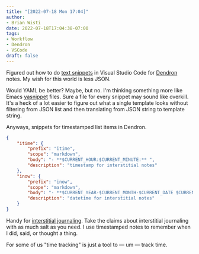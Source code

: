 ```yaml
---
title: "[2022-07-18 Mon 17:04]"
author:
- Brian Wisti
date: 2022-07-18T17:04:38-07:00
tags:
- Workflow
- Dendron
- VSCode
draft: false
---
```


Figured out how to do [text snippets][vscode-snippets] in Visual Studio Code
for [Dendron][dendron] notes. My wish for this world is less JSON.

[vscode-snippets]: https://code.visualstudio.com/docs/editor/userdefinedsnippets
[dendron]: https://www.dendron.so

<!--more-->

Would YAML be better? Maybe, but no. I'm thinking something more like Emacs
[yasnippet][yasnippet] files. Sure a file for every snippet may sound like
overkill. It's a heck of a lot easier to figure out what a single template
looks without filtering from JSON list and then translating from JSON string to
template string.

[yasnippet]: https://github.com/joaotavora/yasnippet

Anyways, snippets for timestamped list items in Dendron.

[interstitial]: https://betterhumans.pub/replace-your-to-do-list-with-interstitial-journaling-to-increase-productivity-4e43109d15ef

```json
{
    "itime": {
        "prefix": "itime",
        "scope": "markdown",
        "body": "- **$CURRENT_HOUR:$CURRENT_MINUTE:** ",
        "description": "timestamp for interstitial notes"
    },
    "inow": {
        "prefix": "inow",
        "scope": "markdown",
        "body": "- **$CURRENT_YEAR-$CURRENT_MONTH-$CURRENT_DATE $CURRENT_HOUR:$CURRENT_MINUTE:** ",
        "description": "datetime for interstitial notes"
    }
}
```

Handy for [interstitial journaling][interstitial]. Take the claims about
interstitial journaling with as much salt as you need. I use timestamped notes
to remember when I did, said, or thought a thing.

For some of us "time tracking" is just a tool to — um — track time.

